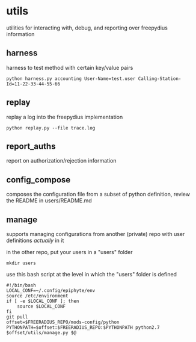 utils
===

utilities for interacting with, debug, and reporting over freepydius information

## harness

harness to test method with certain key/value pairs
```
python harness.py accounting User-Name=test.user Calling-Station-Id=11-22-33-44-55-66
```

## replay

replay a log into the freepydius implementation
```
python replay.py --file trace.log
```

## report_auths

report on authorization/rejection information

## config_compose

composes the configuration file from a subset of python definition, review the README in users/README.md

## manage

supports managing configurations from another (private) repo with user definitions _actually_ in it

in the other repo, put your users in a "users" folder
```
mkdir users
```

use this bash script at the level in which the "users" folder is defined
```
#!/bin/bash
LOCAL_CONF=~/.config/epiphyte/env
source /etc/environment
if [ -e $LOCAL_CONF ]; then
    source $LOCAL_CONF
fi
git pull
offset=$FREERADIUS_REPO/mods-config/python
PYTHONPATH=$offset:$FREERADIUS_REPO:$PYTHONPATH python2.7 $offset/utils/manage.py $@
```
